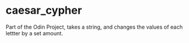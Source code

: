# caesar_cypher
Part of the Odin Project, takes a string, and changes the values of each lettter by a set amount.
